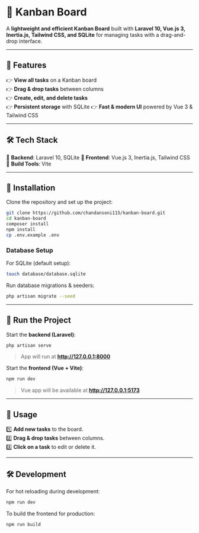 # **📝 Kanban Board**  
A **lightweight and efficient Kanban Board** built with **Laravel 10, Vue.js 3, Inertia.js, Tailwind CSS, and SQLite** for managing tasks with a drag-and-drop interface.

---

## **🚀 Features**  
👉 **View all tasks** on a Kanban board  
👉 **Drag & drop tasks** between columns  
👉 **Create, edit, and delete tasks**  
👉 **Persistent storage** with SQLite
👉 **Fast & modern UI** powered by Vue 3 & Tailwind CSS  

---

## **🛠 Tech Stack**  
🔹 **Backend**: Laravel 10, SQLite 
🔹 **Frontend**: Vue.js 3, Inertia.js, Tailwind CSS  
🔹 **Build Tools**: Vite  

---

## **👅 Installation**  
Clone the repository and set up the project:  
```sh
git clone https://github.com/chandansoni115/kanban-board.git
cd kanban-board
composer install
npm install
cp .env.example .env
```

### **Database Setup**  
For SQLite (default setup):  
```sh
touch database/database.sqlite
```
Run database migrations & seeders:  
```sh
php artisan migrate --seed
```

---

## **👅 Run the Project**  
Start the **backend (Laravel)**:  
```sh
php artisan serve
```
> App will run at **http://127.0.0.1:8000**  

Start the **frontend (Vue + Vite)**:  
```sh
npm run dev
```
> Vue app will be available at **http://127.0.0.1:5173**  

---

## **📀 Usage**  
1️⃣ **Add new tasks** to the board.  
2️⃣ **Drag & drop tasks** between columns.  
3️⃣ **Click on a task** to edit or delete it.  

---

## **🛠 Development**  
For hot reloading during development:  
```sh
npm run dev
```
To build the frontend for production:  
```sh
npm run build
```
